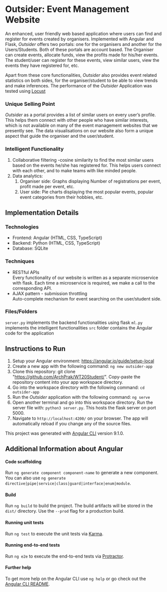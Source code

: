 
# Outsider: Event Management Website
An enhanced, user friendly web based application where users can find and register for events created by organisers. Implemented with Angular and Flask, *Outsider* offers two portals: one for the organisers and another for the Users/Students. Both of these portals are account based. 
The Organiser can create events, allocate funds, view the profits made for his/her events. 
The student/user can register for these events, view similar users, view the events they have registered for, etc. 

Apart from these core functionalities, *Outsider* also provides event related statistics on both sides, for the organiser/student to be able to view trends and make inferences. 
The performance of the *Outsider* Application was tested using <a href = "https://locust.io/">Locust</a>
### Unique Selling Point
*Outsider* as a portal provides a list of similar users on every user’s profile. This helps them connect with other people who have similar interests, which is not available on many of the event management websites that we presently see.
The data visualisations on our website also form a unique aspect that guide the organiser and the user/student.

### Intelligent Functionality
1. Collaborative filtering -cosine similarity to find the most similar users based on the events    he/she has registered for. This helps users connect with each other, and  to make teams with like minded people.
1. Data analytics:
	1.  Organiser side: Graphs displaying Number of registrations per event, profit made per event, etc. 
	1.  User side: Pie charts displaying the most popular events, popular event categories from their hobbies, etc. 
  
## Implementation Details
### Technologies
<ul>
  <li> Frontend: Angular	(HTML, CSS, TypeScript)</li>
  <li> Backend: Python	(HTML, CSS, TypeScript)</li>
  <li> Database: SQLite </li>
 </ul>

### Techniques
<ul><li>RESTful APIs <br/>
	Every functionality of our website is written as  a 	separate microservice with flask. Each time a 	microservice is required, we make a call to the 	corresponding API.	
</li>
<li>	AJAX pattern - submission throttling <br/>
    	Auto-complete mechanism for event searching on the	user/student side.
</li>
</ul>

### Files/Folders
  `server.py` implements the backend functionalities using flask
  `ml.py` implements the intelligent functionalities
  `src` folder contains the Angular code for the application

## Instructions to Run
1. Setup your Angular environment: https://angular.io/guide/setup-local 
1. Create a new app with the following command: `ng new outsider-app` 
1. Clone this repository: git clone "https://github.com/ArchPrak/WT20Student/". Copy-paste the repository content into your app workspace directory.  
1. Go into the workspace directory with the following command: `cd outsider-app` 
1. Run the <i>Outsider</i> application with the following command: `ng serve` 
1. Open another terminal and go into this workspace directory. Run the server file with: `python3 server.py`. This hosts the flask server on port 5000.
1. Navigate to `http://localhost:4200/` on your browser. The app will automatically reload if you change any of the source files.
 
   
This project was generated with [Angular CLI](https://github.com/angular/angular-cli) version 9.1.0.

## Additional Information about Angular
#### Code scaffolding

Run `ng generate component component-name` to generate a new component. You can also use `ng generate directive|pipe|service|class|guard|interface|enum|module`.

#### Build

Run `ng build` to build the project. The build artifacts will be stored in the `dist/` directory. Use the `--prod` flag for a production build.

#### Running unit tests

Run `ng test` to execute the unit tests via [Karma](https://karma-runner.github.io).

#### Running end-to-end tests

Run `ng e2e` to execute the end-to-end tests via [Protractor](http://www.protractortest.org/).

#### Further help

To get more help on the Angular CLI use `ng help` or go check out the [Angular CLI README](https://github.com/angular/angular-cli/blob/master/README.md).
